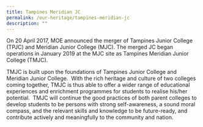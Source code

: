 ```yaml
---
title: Tampines Meridian JC
permalink: /our-heritage/tampines-meridian-jc
description: ""
---
```

On 20 April 2017, MOE announced the merger of Tampines Junior College (TPJC) and Meridian Junior College (MJC). The merged JC began operations in January 2019 at the MJC site as Tampines Meridian Junior College (TMJC).  
  
TMJC is built upon the foundations of Tampines Junior College and Meridian Junior College.  With the rich heritage and culture of two colleges coming together, TMJC is thus able to offer a wider range of educational experiences and enrichment programmes for students to realise his/her potential.  TMJC will continue the good practices of both parent colleges to develop students to be persons with strong self-awareness, a sound moral compass, and the relevant skills and knowledge to be future-ready, and contribute actively and meaningfully to the community and nation.